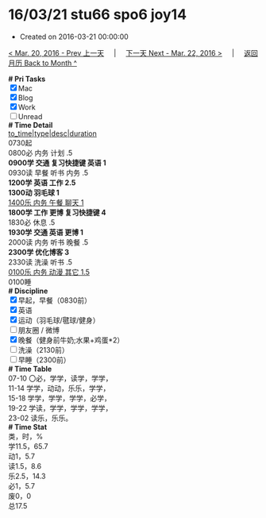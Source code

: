 # 16/03/21 stu66 spo6 joy14

- Created on 2016-03-21 00:00:00

[< Mar. 20, 2016 - Prev 上一天](_archived/lifelogs/2016/03/d20.md) &nbsp; &nbsp; | &nbsp; &nbsp; [下一天 Next - Mar. 22, 2016 >](_archived/lifelogs/2016/03/d22.md) &nbsp; &nbsp; |  &nbsp; &nbsp; [返回月历 Back to Month ^](_archived/lifelogs/2016/03/index.md)
<br/><div><b># Pri Tasks</b></div><div><input checked="true" type="checkbox"/>Mac</div><div><input checked="true" type="checkbox"/>Blog</div><div><input checked="true" type="checkbox"/>Work</div><div><input type="checkbox"/>Unread</div><div><b># Time Detail</b></div><div><u>to_time|type|desc|duration</u></div><div>0730起</div><div>0800必 内务 计划 .5</div><div><b>0900学 交通 复习快捷键 英语 1</b></div><div>0930读 早餐 听书 内务 .5</div><div><b>1200学 英语 工作 2.5</b></div><div><b>1300动 羽毛球 1</b></div><div><u>1400乐 内务 午餐 聊天 1</u></div><div><b>1800学 工作 更博 复习快捷键 4</b></div><div>1830必 休息 .5</div><div><b>1930学 交通 英语 更博 1</b></div><div>2000读 内务 听书 晚餐 .5</div><div><b>2300学 优化博客 3</b></div><div>2330读 洗澡 听书 .5</div><div><u>0100乐 内务 动漫 其它 1.5</u></div><div>0100睡</div><div><b># Discipline</b></div><div><input checked="true" type="checkbox"/>早起，早餐（0830前）</div><div><input checked="true" type="checkbox"/>英语</div><div><input checked="true" type="checkbox"/>运动（羽毛球/毽球/健身）</div><div><input type="checkbox"/>朋友圈 / 微博</div><div><input checked="true" type="checkbox"/>晚餐（健身前牛奶;水果+鸡蛋*2）</div><div><input type="checkbox"/>洗澡（2130前）</div><div><input type="checkbox"/>早睡（2300前）</div><div><b># Time Table</b></div><div>07-10 〇必，学学，读学，学学，</div><div>11-14 学学，动动，乐乐，学学，</div><div>15-18 学学，学学，学学，必学，</div><div>19-22 学读，学学，学学，学学，</div><div>23-02 读乐，乐乐。</div><div><b># Time Stat</b></div><div>类，时，%</div><div>学11.5，65.7</div><div>动1，5.7</div><div>读1.5，8.6</div><div>乐2.5，14.3</div><div>必1，5.7</div><div>废0，0</div><div>总17.5</div>
